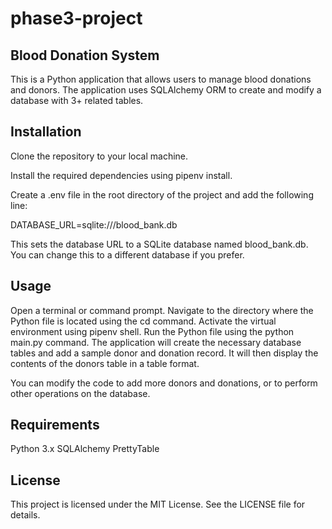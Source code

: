 # phase3-project

## Blood Donation System

This is a Python application that allows users to manage blood donations and donors. The application uses SQLAlchemy ORM to create and modify a database with 3+ related tables.

## Installation
Clone the repository to your local machine.

Install the required dependencies using pipenv install.

Create a .env file in the root directory of the project and add the following line:

DATABASE_URL=sqlite:///blood_bank.db

This sets the database URL to a SQLite database named blood_bank.db. You can change this to a different database if you prefer.

## Usage
Open a terminal or command prompt.
Navigate to the directory where the Python file is located using the cd command.
Activate the virtual environment using pipenv shell.
Run the Python file using the python main.py command.
The application will create the necessary database tables and add a sample donor and donation record. It will then display the contents of the donors table in a table format.

You can modify the code to add more donors and donations, or to perform other operations on the database.

## Requirements
Python 3.x
SQLAlchemy
PrettyTable

## License
This project is licensed under the MIT License. See the LICENSE file for details.